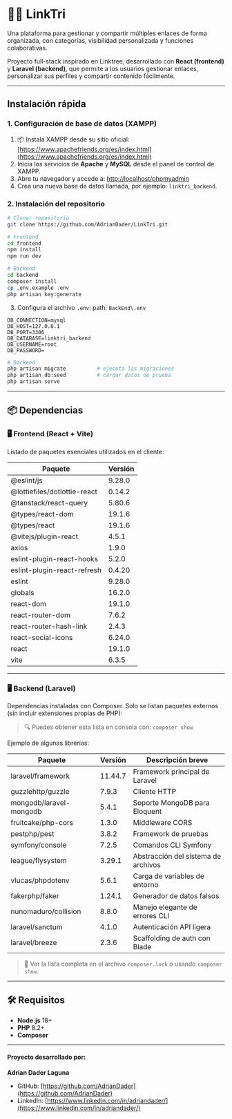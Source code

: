 # ⛓️‍💥 LinkTri

Una plataforma para gestionar y compartir múltiples enlaces de forma organizada, con categorías, visibilidad personalizada y funciones colaborativas.

Proyecto full-stack inspirado en Linktree, desarrollado con **React (frontend)** y **Laravel (backend)**, que permite a los usuarios gestionar enlaces, personalizar sus perfiles y compartir contenido fácilmente.


---
## Instalación rápida
### 1. Configuración de base de datos (XAMPP)

1. 📦 Instala XAMPP desde su sitio oficial: [https://www.apachefriends.org/es/index.html](https://www.apachefriends.org/es/index.html)
2. Inicia los servicios de **Apache** y **MySQL** desde el panel de control de XAMPP.
3. Abre tu navegador y accede a: [http://localhost/phpmyadmin](http://localhost/phpmyadmin)
4. Crea una nueva base de datos llamada, por ejemplo: `linktri_backend`.



### 2. Instalación del repositorio

```bash
# Clonar repositorio
git clone https://github.com/AdrianDader/LinkTri.git

# Frontend
cd frontend
npm install
npm run dev

# Backend
cd backend
composer install
cp .env.example .env
php artisan key:generate

```
3. Configura el archivo `.env`: path: `BackEnd\.env`

```env
DB_CONNECTION=mysql
DB_HOST=127.0.0.1
DB_PORT=3306
DB_DATABASE=linktri_backend
DB_USERNAME=root
DB_PASSWORD=
```

```bash
# Backend
php artisan migrate          # ejecuta las migraciones
php artisan db:seed          # cargar datos de prueba
php artisan serve

```
---

## 📦 Dependencias

### 🖥️ Frontend (React + Vite)

Listado de paquetes esenciales utilizados en el cliente:

| Paquete                            | Versión  |
|------------------------------------|----------|
| @eslint/js                         | 9.28.0   |
| @lottiefiles/dotlottie-react       | 0.14.2   |
| @tanstack/react-query              | 5.80.6   |
| @types/react-dom                   | 19.1.6   |
| @types/react                       | 19.1.6   |
| @vitejs/plugin-react               | 4.5.1    |
| axios                              | 1.9.0    |
| eslint-plugin-react-hooks          | 5.2.0    |
| eslint-plugin-react-refresh        | 0.4.20   |
| eslint                             | 9.28.0   |
| globals                            | 16.2.0   |
| react-dom                          | 19.1.0   |
| react-router-dom                   | 7.6.2    |
| react-router-hash-link             | 2.4.3    |
| react-social-icons                 | 6.24.0   |
| react                              | 19.1.0   |
| vite                               | 6.3.5    |

---

### 🖥️ Backend (Laravel)

Dependencias instaladas con Composer. Solo se listan paquetes externos (sin incluir extensiones propias de PHP):

> 🔍 Puedes obtener esta lista en consola con: `composer show`

Ejemplo de algunas librerías:

| Paquete                             | Versión   | Descripción breve |
|-------------------------------------|-----------|--------------------|
| laravel/framework                   | 11.44.7   | Framework principal de Laravel |
| guzzlehttp/guzzle                   | 7.9.3     | Cliente HTTP |
| mongodb/laravel-mongodb             | 5.4.1     | Soporte MongoDB para Eloquent |
| fruitcake/php-cors                  | 1.3.0     | Middleware CORS |
| pestphp/pest                        | 3.8.2     | Framework de pruebas |
| symfony/console                     | 7.2.5     | Comandos CLI Symfony |
| league/flysystem                    | 3.29.1    | Abstracción del sistema de archivos |
| vlucas/phpdotenv                    | 5.6.1     | Carga de variables de entorno |
| fakerphp/faker                      | 1.24.1    | Generador de datos falsos |
| nunomaduro/collision                | 8.8.0     | Manejo elegante de errores CLI |
| laravel/sanctum                     | 4.1.0     | Autenticación API ligera |
| laravel/breeze                      | 2.3.6     | Scaffolding de auth con Blade |

> 📄 Ver la lista completa en el archivo `composer.lock` o usando `composer show`.

---

## 🛠 Requisitos

- **Node.js** 18+
- **PHP** 8.2+
- **Composer**

---

#### Proyecto desarrollado por:

**Adrian Dader Laguna**  
- GitHub: [https://github.com/AdrianDader](https://github.com/AdrianDader)  
- LinkedIn: [https://www.linkedin.com/in/adriandader/](https://www.linkedin.com/in/adriandader/)


